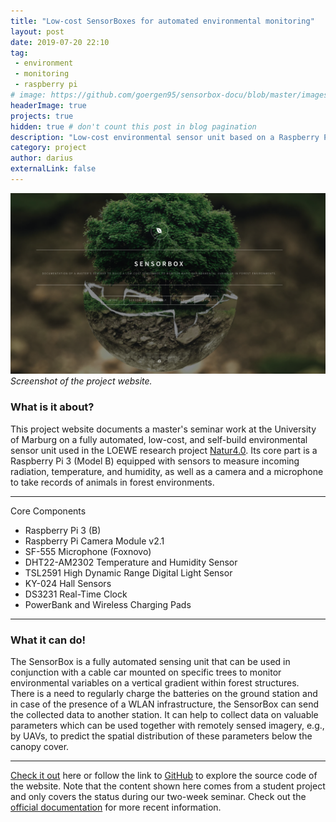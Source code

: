 ```yaml
---
title: "Low-cost SensorBoxes for automated environmental monitoring"
layout: post
date: 2019-07-20 22:10
tag: 
 - environment
 - monitoring
 - raspberry pi
# image: https://github.com/goergen95/sensorbox-docu/blob/master/images/index_background.jpg
headerImage: true
projects: true
hidden: true # don't count this post in blog pagination
description: "Low-cost environmental sensor unit based on a Raspberry Pi 3."
category: project
author: darius
externalLink: false
---
```


![Screenshot](../assets/images/sensorbox.png)
*Screenshot of the project website.*

### What is it about?

This project website documents a master's seminar work at the University of 
Marburg on a fully automated, low-cost, and self-build environmental sensor unit 
used in the LOEWE research project [Natur4.0](https://www.uni-marburg.de/de/fb19/natur40). 
Its core part is a Raspberry Pi 3 (Model B) equipped with sensors to measure 
incoming radiation, temperature, and humidity, as well as a camera and a microphone 
to take records of animals in forest environments. 

---

Core Components

- Raspberry Pi 3 (B)
- Raspberry Pi Camera Module v2.1
- SF-555 Microphone (Foxnovo)
- DHT22-AM2302 Temperature and Humidity Sensor
- TSL2591 High Dynamic Range Digital Light Sensor
- KY-024 Hall Sensors
- DS3231 Real-Time Clock
- PowerBank and Wireless Charging Pads

---

### What it can do!

The SensorBox is a fully automated sensing unit that can be used in conjunction
with a cable car mounted on specific trees to monitor environmental variables
on a vertical gradient within forest structures. There is a need to regularly 
charge the batteries on the ground station and in case of the presence of a WLAN
infrastructure, the SensorBox can send the collected data to another station.
It can help to collect data on valuable parameters which can be used together
with remotely sensed imagery, e.g., by UAVs, to predict the spatial distribution 
of these parameters below the canopy cover. 

--- 

[Check it out](https://goergen95.github.io/sensorbox-docu) here or follow the 
link to [GitHub](https://github.com/goergen95/sensorbox-docu) to explore the 
source code of the website. Note that the content shown here comes from a
student project and only covers the status during our two-week seminar.
Check out the [official documentation](https://nature40.github.io/Nature40DocumentationProject/) 
for more recent information.
